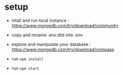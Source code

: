 # setup

- intall and run local instance : https://www.mongodb.com/try/download/community

- copy and rename .env.dist into .env

- explore and manipulate your database : https://www.mongodb.com/try/download/compass

- run `npm install`

- run `npm start`

